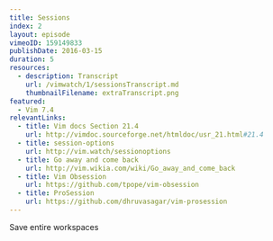 ```yaml
---
title: Sessions
index: 2
layout: episode
vimeoID: 159149833
publishDate: 2016-03-15
duration: 5
resources:
  - description: Transcript
    url: /vimwatch/1/sessionsTranscript.md
    thumbnailFilename: extraTranscript.png
featured:
  - Vim 7.4
relevantLinks:
  - title: Vim docs Section 21.4
    url: http://vimdoc.sourceforge.net/htmldoc/usr_21.html#21.4
  - title: session-options
    url: http://vim.watch/sessionoptions
  - title: Go away and come back
    url: http://vim.wikia.com/wiki/Go_away_and_come_back
  - title: Vim Obsession
    url: https://github.com/tpope/vim-obsession
  - title: ProSession
    url: https://github.com/dhruvasagar/vim-prosession
---
```

Save entire workspaces
